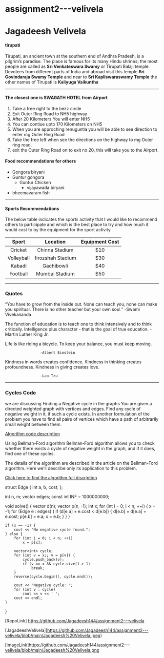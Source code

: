 # assignment2---velivela
# Jagadeesh Velivela 
#### tirupati
Tirupati, an ancient town at the southern end of Andhra Pradesh, is a pilgrim’s paradise. The place is famous for its many Hindu shrines; the most people are called as  **Sri Venkateswara Swamy** or Tirupati Balaji temple. Devotees from different parts of India and abroad visit this temple **Sri Govindaraja Swamy Temple** and near to **Sri Kapliswaraswamy Temple**
the other names of Tirupati is **Kaliyuga Vaikuntha**

---

#### The closest one is SWAGATH HOTEL from Airport
1. Take a free right to the bezz circle
2. Exit Outer Ring Road to NH5 highway 
3. After 20 Kilometers You will enter NH5
4. You can contiue upto 170 Kilometers on NH5
5. When you are approching renuguntla you will be able to see direction to enter mg Outer Ring Road
6. Take the free left when see the directions on the highway to mg Outer ring road.
7. exit the Outer Ring Road on to exit no 20, this will take you to the Airport.

#### Food recommendations for others
 * Gongora biryani
 * Guntur gongora 
   * Guntur Chicken 
     * vijayawada biryani
 * bheemavaram fish   


 ---

 #### Sports Recommendations


The below table indicates the sports activity that I would like to recommend others to participate and which is the best place to try and how much it would cost to by the equipment for the sport activity

|Sport|Location|Equipment Cost|
|:-----:|:--------:|:-----------:|
|Cricket|Chinna Stadium|$10|
|Volleyball|firozshah Stadium|$30|
|Kabadi|Gachibowli|$40|
|Football|Mumbai Stadium|$50|

---

### Quotes


“You have to grow from the inside out. None can teach you,
none can make you spiritual.
There is no other teacher but your own soul.”
                 -Swami Vivekananda

The function of education is to teach one to think intensively and to think critically. Intelligence plus character - that is the goal of true education.
                -Martin Luther King Jr.


 Life is like riding a bicycle. To keep your balance, you must keep moving.

                    -Albert Einstein

 Kindness in words creates confidence. Kindness in thinking creates profoundness. Kindness in giving creates love.

                    -Lao Tzu

---

### Cycles Code 

we are discussing Finding a Negative cycle in the graphs 
You are given a directed weighted graph  with  vertices and  edges. Find any cycle of negative weight in it, if such a cycle exists.
In another formulation of the problem you have to find all pairs of vertices which have a path of arbitrarily small weight between them.

[Algorithm code description](https://cp-algorithms.com/index.html)

Using Bellman-Ford algorithm
Bellman-Ford algorithm allows you to check whether there exists a cycle of negative weight in the graph, and if it does, find one of these cycles.

The details of the algorithm are described in the article on the Bellman-Ford algorithm. Here we'll describe only its application to this problem.

[Click here to find the algorithm full discription](https://cp-algorithms.com/graph/finding-negative-cycle-in-graph.html)


struct Edge {
    int a, b, cost;
};

int n, m;
vector<Edge> edges;
const int INF = 1000000000;

void solve()
{
    vector<int> d(n);
    vector<int> p(n, -1);
    int x;
    for (int i = 0; i < n; ++i) {
        x = -1;
        for (Edge e : edges) {
            if (d[e.a] + e.cost < d[e.b]) {
                d[e.b] = d[e.a] + e.cost;
                p[e.b] = e.a;
                x = e.b;
            }
        }
    }

    if (x == -1) {
        cout << "No negative cycle found.";
    } else {
        for (int i = 0; i < n; ++i)
            x = p[x];

        vector<int> cycle;
        for (int v = x;; v = p[v]) {
            cycle.push_back(v);
            if (v == x && cycle.size() > 1)
                break;
        }
        reverse(cycle.begin(), cycle.end());

        cout << "Negative cycle: ";
        for (int v : cycle)
            cout << v << ' ';
        cout << endl;
    }
}


 [RepoLink] https://github.com/Jagadeesh144/assignment2---velivela

[JagadeeshVelivela][https://github.com/Jagadeesh144/assignment2---velivela/blob/main/Jagadeesh%20Velivela.jpeg)

[imageLink]https://github.com/Jagadeesh144/assignment2---velivela/blob/main/Jagadeesh%20Velivela.png

